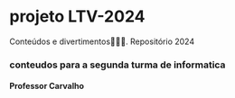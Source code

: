 # projeto LTV-2024
Conteúdos e divertimentos😮‍💨🧏. Repositório 2024
### conteudos para a segunda turma de informatica
#### Professor Carvalho
##### 


